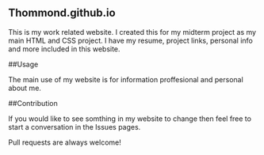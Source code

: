## Thommond.github.io
This is my work related website. I created this 
for my midterm project as my main HTML and CSS project. 
I have my resume, project links, personal info and more included
in this website. 

##Usage 

The main use of my website is for information proffesional and 
personal about me. 

##Contribution 

If you would like to see somthing in my website to change then 
feel free to start a conversation in the Issues pages. 

Pull requests are always welcome!
